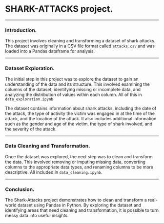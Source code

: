 # **SHARK-ATTACKS project.**

---
### Introduction.
This project involves cleaning and transforming a dataset of shark attacks. The dataset was originally in a CSV file format called `attacks.csv` and was loaded into a Pandas dataframe for analysis.

---
### Dataset Exploration.
The initial step in this project was to explore the dataset to gain an understanding of the data and its structure. This involved examining the columns of the dataset, identifying missing or incomplete data, and analyzing the distribution of values within each column. All of this in `data_exploration.ipynb`

The dataset contains information about shark attacks, including the date of the attack, the type of activity the victim was engaged in at the time of the attack, and the location of the attack. It also includes additional information such as the gender and age of the victim, the type of shark involved, and the severity of the attack.

---
### Data Cleaning and Transformation.
Once the dataset was explored, the next step was to clean and transform the data. This involved removing or imputing missing data, converting columns to the appropriate data types, and renaming columns to be more descriptive. All included in `data_cleaning.ipynb`.

---
### Conclusion.
The Shark-Attacks project demonstrates how to clean and transform a real-world dataset using Pandas in Python. By exploring the dataset and identifying areas that need cleaning and transformation, it is possible to turn messy data into useful insights.
